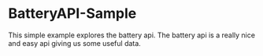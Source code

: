 BatteryAPI-Sample
=================

This simple example explores the battery api. The battery api is a really nice and easy api giving us some useful data.

